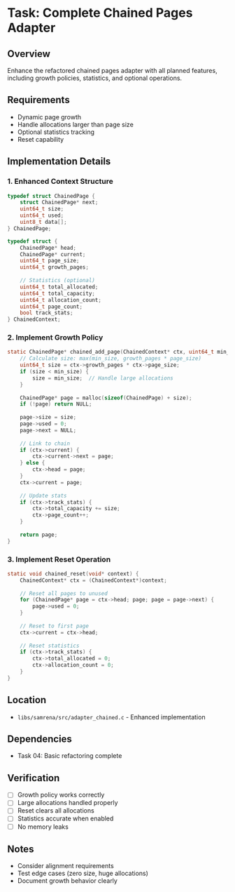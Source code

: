 # Task: Complete Chained Pages Adapter

## Overview
Enhance the refactored chained pages adapter with all planned features, including growth policies, statistics, and optional operations.

## Requirements
- Dynamic page growth
- Handle allocations larger than page size
- Optional statistics tracking
- Reset capability

## Implementation Details

### 1. Enhanced Context Structure
```c
typedef struct ChainedPage {
    struct ChainedPage* next;
    uint64_t size;
    uint64_t used;
    uint8_t data[];
} ChainedPage;

typedef struct {
    ChainedPage* head;
    ChainedPage* current;
    uint64_t page_size;
    uint64_t growth_pages;
    
    // Statistics (optional)
    uint64_t total_allocated;
    uint64_t total_capacity;
    uint64_t allocation_count;
    uint64_t page_count;
    bool track_stats;
} ChainedContext;
```

### 2. Implement Growth Policy
```c
static ChainedPage* chained_add_page(ChainedContext* ctx, uint64_t min_size) {
    // Calculate size: max(min_size, growth_pages * page_size)
    uint64_t size = ctx->growth_pages * ctx->page_size;
    if (size < min_size) {
        size = min_size;  // Handle large allocations
    }
    
    ChainedPage* page = malloc(sizeof(ChainedPage) + size);
    if (!page) return NULL;
    
    page->size = size;
    page->used = 0;
    page->next = NULL;
    
    // Link to chain
    if (ctx->current) {
        ctx->current->next = page;
    } else {
        ctx->head = page;
    }
    ctx->current = page;
    
    // Update stats
    if (ctx->track_stats) {
        ctx->total_capacity += size;
        ctx->page_count++;
    }
    
    return page;
}
```

### 3. Implement Reset Operation
```c
static void chained_reset(void* context) {
    ChainedContext* ctx = (ChainedContext*)context;
    
    // Reset all pages to unused
    for (ChainedPage* page = ctx->head; page; page = page->next) {
        page->used = 0;
    }
    
    // Reset to first page
    ctx->current = ctx->head;
    
    // Reset statistics
    if (ctx->track_stats) {
        ctx->total_allocated = 0;
        ctx->allocation_count = 0;
    }
}
```

## Location
- `libs/samrena/src/adapter_chained.c` - Enhanced implementation

## Dependencies
- Task 04: Basic refactoring complete

## Verification
- [ ] Growth policy works correctly
- [ ] Large allocations handled properly
- [ ] Reset clears all allocations
- [ ] Statistics accurate when enabled
- [ ] No memory leaks

## Notes
- Consider alignment requirements
- Test edge cases (zero size, huge allocations)
- Document growth behavior clearly